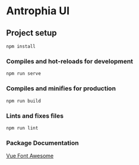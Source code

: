 # Antrophia UI

## Project setup

```
npm install
```

### Compiles and hot-reloads for development

```
npm run serve
```

### Compiles and minifies for production

```
npm run build
```

### Lints and fixes files

```
npm run lint
```

### Package Documentation

[Vue Font Awesome](https://github.com/FortAwesome/vue-fontawesome)
